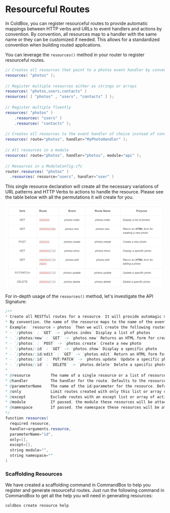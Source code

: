 # Resourceful Routes

In ColdBox, you can register resourceful routes to provide automatic mappings between HTTP verbs and URLs to event handlers and actions by convention. By convention, all resources map to a handler with the same name or they can be customized if needed. This allows for a standardized convention when building routed applications.

You can leverage the `resources()` method in your router to register resourceful routes.

```java
// Creates all resources that point to a photos event handler by convention
resources( "photos" );

// Register multiple resources either as strings or arrays
resources( "photos,users,contacts" )
resources( [ "photos" , "users", "contacts" ] );

// Register multiple fluently
resources( "photos" )
    .resources( "users" )
    .resources( "contacts" );

// Creates all resources to the event handler of choice instead of convention
resources( route="photos", handler="MyPhotoHandler" );

// All resources in a module
resources( route="photos", handler="photos", module="api" );

// Resources in a ModuleConfig.cfc
router.resources( "photos" )
  .resources( resource="users", handler="user" )
```

This single resource declaration will create all the necessary variations of URL patterns and HTTP Verbs to actions to handle the resource.  Please see the table below with all the permutations it will create for you.

![Resources Table](../../../.gitbook/assets/resourceful_routes.PNG)

For in-depth usage of the `resources()` method, let's investigate the API Signature:

```java
/**
* Create all RESTful routes for a resource. It will provide automagic mappings between HTTP verbs and URLs to event handlers and actions.
* By convention, the name of the resource maps to the name of the event handler.
* Example: `resource = photos` Then we will create the following routes:
* - `/photos` : `GET` -> `photos.index` Display a list of photos
* - `/photos/new` : `GET` -> `photos.new` Returns an HTML form for creating a new photo
* - `/photos` : `POST` -> `photos.create` Create a new photo
* - `/photos/:id` : `GET` -> `photos.show` Display a specific photo
* - `/photos/:id/edit` : `GET` -> `photos.edit` Return an HTML form for editing a photo
* - `/photos/:id` : `PUT/PATCH` -> `photos.update` Update a specific photo
* - `/photos/:id` : `DELETE` -> `photos.delete` Delete a specific photo
* 
* @resource         The name of a single resource or a list of resources or an array of resources
* @handler          The handler for the route. Defaults to the resource name.
* @parameterName    The name of the id/parameter for the resource. Defaults to `id`.
* @only             Limit routes created with only this list or array of actions, e.g. "index,show"
* @except           Exclude routes with an except list or array of actions, e.g. "show"
* @module           If passed, the module these resources will be attached to.
* @namespace        If passed, the namespace these resources will be attached to.
*/
function resources(
  required resource,
  handler=arguments.resource,
  parameterName="id",
  only=[],
  except=[],
  string module="",
  string namespace=""
)
```

### Scaffolding Resources

We have created a scaffolding command in CommandBox to help you register and generate resourceful routes.  Just run the following command in CommandBox to get all the help you will need in generating resources:

```bash
coldbox create resource help
```



